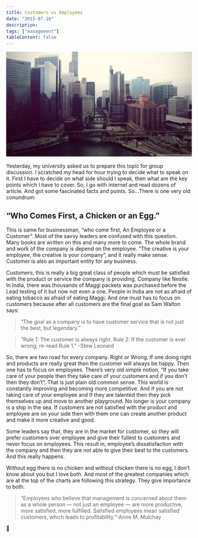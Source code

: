 ```yaml
---
title: Customers vs Employees
date: "2015-07-10"
description:
tags: ["management"]
tableContent: false
---
```


![Customers vs Employees](./customer-employee.jpeg)

Yesterday, my university asked us to prepare this topic for group discussion. I scratched my head for hour trying to decide what to speak on it. First I have to decide on what side should I speak, then what are the key points which I have to cover. So, I go with internet and read dozens of article. And got some fascinated facts and points. So…There is one very old conundrum:

## “Who Comes First, a Chicken or an Egg.”

This is same for businessman, “who come first, An Employee or a Customer”. Most of the savvy leaders are confused with this question. Many books are written on this and many more to come. The whole brand and work of the company is depend on the employee. “The creative is your employee, the creative is your company”, and it really make sense. Customer is also an important entity for any business.

Customers, this is really a big great class of people which must be satisfied with the product or service the company is providing. Company like Nestle. In India, there was thousands of Maggi packets was purchased before the Lead testing of it but now not even a one. People in India are not as afraid of eating tobacco as afraid of eating Maggi. And one must has to focus on customers because after all customers are the final goal as Sam Walton says:

> “The goal as a company is to have customer service that is not just the best, but legendary.”

> “Rule 1: The customer is always right. Rule 2: If the customer is ever wrong, re-read Rule 1.” –Stew Leonard

So, there are two road for every company. Right or Wrong, If one doing right and products are really great then the customer will always be happy. Then one has to focus on employees. There’s very old simple notion, “If you take care of your people then they take care of your customers and if you don’t then they don’t”. That is just plain old common sense. This world is constantly improving and becoming more competitive. And if you are not taking care of your employee and If they are talented then they pick themselves up and move to another playground. No longer is your company is a ship in the sea. If customers are not satisfied with the product and employee are on your side then with them one can create another product and make it more creative and good.

Some leaders say that, they are in the market for customer, so they will prefer customers over employee and give their fullest to customers and never focus on employees. This result in, employee’s dissatisfaction with the company and then they are not able to give their best to the customers. And this really happens.

Without egg there is no chicken and without chicken there is no egg, I don’t know about you but I love both. And most of the greatest companies which are at the top of the charts are following this strategy. They give importance to both.

> “Employees who believe that management is concerned about them as a whole person — not just an employee — are more productive, more satisfied, more fulfilled. Satisfied employees mean satisfied customers, which leads to profitability.”-Anne M. Mulchay

🙏
